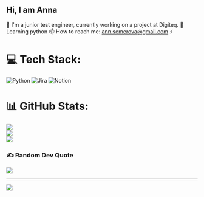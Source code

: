 ## Hi, I am Anna

🌱 I'm a junior test engineer, currently working on a project at Digiteq.
🐍 Learning python
📫 How to reach me: ann.semerova@gmail.com
⚡ 


# 💻 Tech Stack:
![Python](https://img.shields.io/badge/python-3670A0?style=flat-square&logo=python&logoColor=ffdd54) ![Jira](https://img.shields.io/badge/jira-%230A0FFF.svg?style=flat-square&logo=jira&logoColor=white) ![Notion](https://img.shields.io/badge/Notion-%23000000.svg?style=flat-square&logo=notion&logoColor=white)
# 📊 GitHub Stats:
![](https://github-readme-stats.vercel.app/api?username=annseme&theme=rose&hide_border=false&include_all_commits=false&count_private=false)<br/>
![](https://nirzak-streak-stats.vercel.app/?user=annseme&theme=rose&hide_border=false)<br/>
![](https://github-readme-stats.vercel.app/api/top-langs/?username=annseme&theme=rose&hide_border=false&include_all_commits=false&count_private=false&layout=compact)

### ✍️ Random Dev Quote
![](https://quotes-github-readme.vercel.app/api?type=horizontal&theme=tokyonight)

---
[![](https://visitcount.itsvg.in/api?id=annseme&icon=7&color=5)](https://visitcount.itsvg.in)

<!-- Proudly created with GPRM ( https://gprm.itsvg.in ) -->
